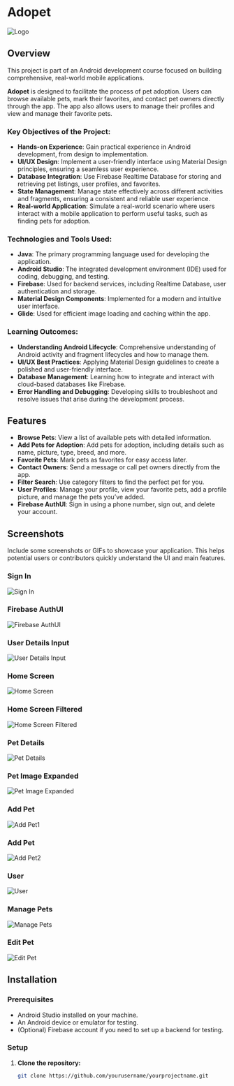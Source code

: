 # Adopet

![Logo](screenshots/logo.png)

## Overview

This project is part of an Android development course focused on building comprehensive, real-world mobile applications.

**Adopet** is designed to facilitate the process of pet adoption. Users can browse available pets, mark their favorites, and contact pet owners directly through the app. The app also allows users to manage their profiles and view and manage their favorite pets.

### Key Objectives of the Project:

- **Hands-on Experience**: Gain practical experience in Android development, from design to implementation.
- **UI/UX Design**: Implement a user-friendly interface using Material Design principles, ensuring a seamless user experience.
- **Database Integration**: Use Firebase Realtime Database for storing and retrieving pet listings, user profiles, and favorites.
- **State Management**: Manage state effectively across different activities and fragments, ensuring a consistent and reliable user experience.
- **Real-world Application**: Simulate a real-world scenario where users interact with a mobile application to perform useful tasks, such as finding pets for adoption.

### Technologies and Tools Used:

- **Java**: The primary programming language used for developing the application.
- **Android Studio**: The integrated development environment (IDE) used for coding, debugging, and testing.
- **Firebase**: Used for backend services, including Realtime Database, user authentication and storage.
- **Material Design Components**: Implemented for a modern and intuitive user interface.
- **Glide**: Used for efficient image loading and caching within the app.

### Learning Outcomes:

- **Understanding Android Lifecycle**: Comprehensive understanding of Android activity and fragment lifecycles and how to manage them.
- **UI/UX Best Practices**: Applying Material Design guidelines to create a polished and user-friendly interface.
- **Database Management**: Learning how to integrate and interact with cloud-based databases like Firebase.
- **Error Handling and Debugging**: Developing skills to troubleshoot and resolve issues that arise during the development process.


## Features

- **Browse Pets**: View a list of available pets with detailed information.
- **Add Pets for Adoption**: Add pets for adoption, including details such as name, picture, type, breed, and more.
- **Favorite Pets**: Mark pets as favorites for easy access later.
- **Contact Owners**: Send a message or call pet owners directly from the app.
- **Filter Search**: Use category filters to find the perfect pet for you.
- **User Profiles**: Manage your profile, view your favorite pets, add a profile picture, and manage the pets you’ve added.
- **Firebase AuthUI**: Sign in using a phone number, sign out, and delete your account.


## Screenshots

Include some screenshots or GIFs to showcase your application. This helps potential users or contributors quickly understand the UI and main features.

### Sign In
![Sign In](screenshots/signin.jpg)

### Firebase AuthUI
![Firebase AuthUI](screenshots/firebaseUI.jpg)

### User Details Input
![User Details Input](screenshots/userdetails.jpg)

### Home Screen
![Home Screen](screenshots/home.jpg)

### Home Screen Filtered
![Home Screen Filtered](screenshots/homefiltered.jpg)

### Pet Details
![Pet Details](screenshots/petdetails.jpg)

### Pet Image Expanded
![Pet Image Expanded](screenshots/petimageexpanded.jpg)

### Add Pet
![Add Pet1](screenshots/addpet1.jpg)

### Add Pet
![Add Pet2](screenshots/addpet2.jpg)

### User
![User](screenshots/user.jpg)

### Manage Pets
![Manage Pets](screenshots/managepets.jpg)

### Edit Pet
![Edit Pet](screenshots/editpet.jpg)

## Installation

### Prerequisites

- Android Studio installed on your machine.
- An Android device or emulator for testing.
- (Optional) Firebase account if you need to set up a backend for testing.

### Setup

1. **Clone the repository:**
   ```bash
   git clone https://github.com/yourusername/yourprojectname.git
